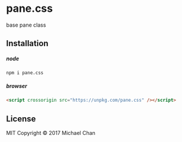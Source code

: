 # pane.css
base pane class

## Installation
##### node
```
npm i pane.css
```

##### browser
```html
<script crossorigin src="https://unpkg.com/pane.css" /></script>
```

## License
MIT
Copyright &copy; 2017 Michael Chan
